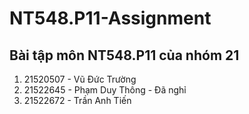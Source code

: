 # NT548.P11-Assignment
<h2>Bài tập môn NT548.P11 của nhóm 21</h2> 
<ol>
 <li>21520507 - Vũ Đức Trường</li>
 <li>21522645 - Phạm Duy Thông - Đã nghỉ</li>
 <li>21522672 - Trần Anh Tiến</li>
</ol>
